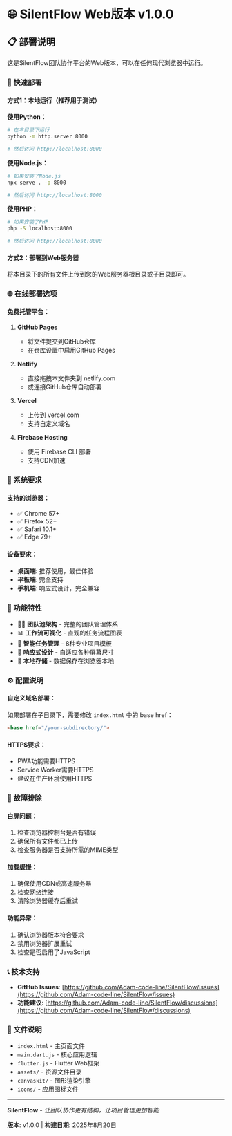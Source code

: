 # 🌐 SilentFlow Web版本 v1.0.0

## 📋 部署说明

这是SilentFlow团队协作平台的Web版本，可以在任何现代浏览器中运行。

### 🚀 快速部署

#### 方式1：本地运行（推荐用于测试）

**使用Python：**
```bash
# 在本目录下运行
python -m http.server 8000

# 然后访问 http://localhost:8000
```

**使用Node.js：**
```bash
# 如果安装了Node.js
npx serve . -p 8000

# 然后访问 http://localhost:8000
```

**使用PHP：**
```bash
# 如果安装了PHP
php -S localhost:8000

# 然后访问 http://localhost:8000
```

#### 方式2：部署到Web服务器

将本目录下的所有文件上传到您的Web服务器根目录或子目录即可。

### 🌐 在线部署选项

#### 免费托管平台：

1. **GitHub Pages**
   - 将文件提交到GitHub仓库
   - 在仓库设置中启用GitHub Pages

2. **Netlify**
   - 直接拖拽本文件夹到 netlify.com
   - 或连接GitHub仓库自动部署

3. **Vercel**
   - 上传到 vercel.com
   - 支持自定义域名

4. **Firebase Hosting**
   - 使用 Firebase CLI 部署
   - 支持CDN加速

### 📱 系统要求

#### 支持的浏览器：
- ✅ Chrome 57+
- ✅ Firefox 52+
- ✅ Safari 10.1+
- ✅ Edge 79+

#### 设备要求：
- **桌面端**: 推荐使用，最佳体验
- **平板端**: 完全支持
- **手机端**: 响应式设计，完全兼容

### 🎯 功能特性

- 🏊‍♂️ **团队池架构** - 完整的团队管理体系
- 📊 **工作流可视化** - 直观的任务流程图表  
- 🎯 **智能任务管理** - 8种专业项目模板
- 🎨 **响应式设计** - 自适应各种屏幕尺寸
- 💾 **本地存储** - 数据保存在浏览器本地

### ⚙️ 配置说明

#### 自定义域名部署：
如果部署在子目录下，需要修改 `index.html` 中的 base href：
```html
<base href="/your-subdirectory/">
```

#### HTTPS要求：
- PWA功能需要HTTPS
- Service Worker需要HTTPS
- 建议在生产环境使用HTTPS

### 🔧 故障排除

#### 白屏问题：
1. 检查浏览器控制台是否有错误
2. 确保所有文件都已上传
3. 检查服务器是否支持所需的MIME类型

#### 加载缓慢：
1. 确保使用CDN或高速服务器
2. 检查网络连接
3. 清除浏览器缓存后重试

#### 功能异常：
1. 确认浏览器版本符合要求
2. 禁用浏览器扩展重试
3. 检查是否启用了JavaScript

### 📞 技术支持

- **GitHub Issues**: [https://github.com/Adam-code-line/SilentFlow/issues](https://github.com/Adam-code-line/SilentFlow/issues)
- **功能建议**: [https://github.com/Adam-code-line/SilentFlow/discussions](https://github.com/Adam-code-line/SilentFlow/discussions)

### 📄 文件说明

- `index.html` - 主页面文件
- `main.dart.js` - 核心应用逻辑
- `flutter.js` - Flutter Web框架
- `assets/` - 资源文件目录
- `canvaskit/` - 图形渲染引擎
- `icons/` - 应用图标文件

---

**SilentFlow** - *让团队协作更有结构，让项目管理更加智能*

**版本**: v1.0.0 | **构建日期**: 2025年8月20日
